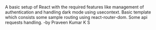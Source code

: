 A basic setup of React with the required features like management of authentication and handling dark mode using usecontext. Basic template which consists some sample routing using react-router-dom. Some api requests handling.
-by Praveen Kumar K S 
